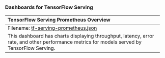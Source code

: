 ### Dashboards for TensorFlow Serving

|TensorFlow Serving Prometheus Overview|
|:------------------|
|Filename: [tf-serving-prometheus.json](tf-serving-prometheus.json)|
|This dashboard has charts displaying throughput, latency, error rate, and other performance metrics for models served by TensorFlow Serving. |
